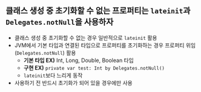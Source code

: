 ## 클래스 생성 중 초기화할 수 없는 프로퍼티는 `lateinit`과 `Delegates.notNull`을 사용하자
- 클래스 생성 중 초기화할 수 없는 경우 일반적으로 `lateinit` 활용
- JVM에서 기본 타입과 연결된 타입으로 프로퍼티를 초기화하는 경우 프로퍼티 위임(`Delegates.notNull`) 활용
  - **기본 타입 EX)** Int, Long, Double, Boolean 타입
  - **구현 EX)** `private var test: Int by Delegates.notNull()`
  - `lateinit`보다 느리게 동작
- 사용하기 전 반드시 초기화가 되어 있을 경우에만 사용
